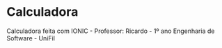 # Calculadora
Calculadora feita com IONIC - Professor: Ricardo - 1º ano Engenharia de Software - UniFil
